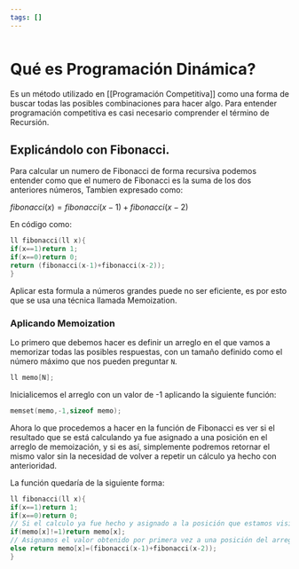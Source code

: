 ```yaml
---
tags: []
---
```

```table-of-contents
```

# Qué es Programación Dinámica?

Es un método utilizado en [[Programación Competitiva]] como una forma de buscar todas las posibles combinaciones para hacer algo. Para entender programación competitiva es casi necesario comprender el término de Recursión.

## Explicándolo con Fibonacci.

Para calcular un numero de Fibonacci de forma recursiva podemos entender como que el numero de Fibonacci es la suma de los dos anteriores números, Tambien expresado como:

$fibonacci(x)=fibonacci(x-1)+fibonacci(x-2)$

En código como:

```cpp
ll fibonacci(ll x){
if(x==1)return 1;
if(x==0)return 0;
return (fibonacci(x-1)+fibonacci(x-2));
}
```

Aplicar esta formula a números grandes puede no ser eficiente, es por esto que se usa una técnica llamada Memoization.

### Aplicando Memoization

Lo primero que debemos hacer es definir un arreglo en el que vamos a memorizar todas las posibles respuestas, con un tamaño definido como el número máximo que nos pueden preguntar `N`.

```cpp
ll memo[N];
```

Inicialicemos el arreglo con un valor de -1 aplicando la siguiente función:

```cpp
memset(memo,-1,sizeof memo);
```

Ahora lo que procedemos a hacer en la función de Fibonacci es ver si el resultado que se está calculando ya fue asignado a una posición en el arreglo de memoización, y si es así, simplemente podremos retornar el mismo valor sin la necesidad de volver a repetir un cálculo ya hecho con anterioridad.

La función quedaría de la siguiente forma:

```cpp
ll fibonacci(ll x){
if(x==1)return 1;
if(x==0)return 0;
// Si el calculo ya fue hecho y asignado a la posición que estamos visitando, simplemente retornamos el numero ya calculado.
if(memo[x]!=1)return memo[x];
// Asignamos el valor obtenido por primera vez a una posición del arreglo de memoización.
else return memo[x]=(fibonacci(x-1)+fibonacci(x-2));
}
```

